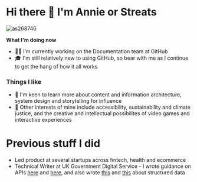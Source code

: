 # Hi there 👋 I'm Annie or Streats

![as268746](https://github.com/streats/streats/assets/12902836/f7c2d4cb-b424-4e03-9a8b-efdeed74867a)

**What I'm doing now**
* 👩‍💻 I’m currently working on the Documentation team at GitHub 
* 🎓 I'm still relatively new to using GitHub, so bear with me as I continue to get the hang of how it all works

### Things I like
* 🌱 I'm keen to learn more about content and information architecture, system design and storytelling for influence
* 🤔 Other interests of mine include accessibility, sustainability and climate justice, and the creative and intellectual possibilites of video games and interactive experiences

# Previous stuff I did
* Led product at several startups across fintech, health and ecommerce
* Technical Writer at UK Government Digital Service - I wrote guidance on APIs [here](https://www.gov.uk/guidance/defining-an-api-management-strategy) and [here](https://www.gov.uk/guidance/using-graphql-for-your-api), and also wrote [this](https://www.gov.uk/guidance/creating-and-sharing-spreadsheets) and [this](https://www.gov.uk/guidance/using-csv-file-format) about structured data

